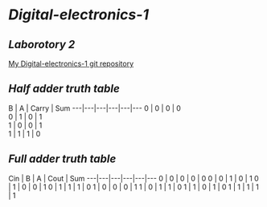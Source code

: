 # *Digital-electronics-1*

## *Laborotory 2*

[My Digital-electronics-1 git repository](https://github.com/shad0w3y3/Digital-electronics-1)

## *Half adder truth table*

  B  | A |  Carry |  Sum 
---|---|---|---|---|---
0 |     0      |      0     |            0    
0 |     1      |      0     |            1  
1 |     0      |      0     |            1  
1 |     1      |      1     |            0 



## *Full adder truth table*

  Cin  | B |  A |  Cout  |  Sum
---|---|---|---|---|---
0 |     0      |      0     |     0    |   0
0 |     0      |      1     |     0    |   1
0 |     1      |      0     |     0    |   1
0 |     1      |      1     |     1    |   0
1 |     0      |      0     |     0    |   1
1 |     0      |      1     |     1    |   0
1 |     1      |      0     |     1    |   0
1 |     1      |      1     |     1    |   1
 
